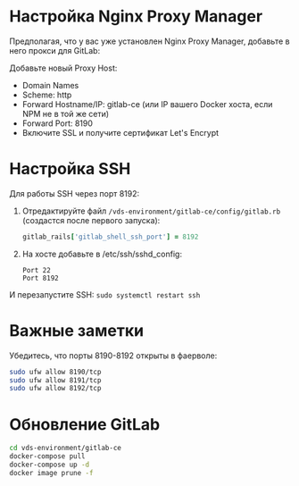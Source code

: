 # Настройка Nginx Proxy Manager
Предполагая, что у вас уже установлен Nginx Proxy Manager, добавьте в него прокси для GitLab:

Добавьте новый Proxy Host:
- Domain Names
- Scheme: http
- Forward Hostname/IP: gitlab-ce (или IP вашего Docker хоста, если NPM не в той же сети)
- Forward Port: 8190
- Включите SSL и получите сертификат Let's Encrypt

# Настройка SSH
Для работы SSH через порт 8192:

1. Отредактируйте файл `/vds-environment/gitlab-ce/config/gitlab.rb` (создастся после первого запуска):
    ```ruby
    gitlab_rails['gitlab_shell_ssh_port'] = 8192
    ```

2. На хосте добавьте в /etc/ssh/sshd_config:

    ```
    Port 22
    Port 8192
    ```
И перезапустите SSH: `sudo systemctl restart ssh`

# Важные заметки
Убедитесь, что порты 8190-8192 открыты в фаерволе:

```bash
sudo ufw allow 8190/tcp
sudo ufw allow 8191/tcp
sudo ufw allow 8192/tcp
```

# Обновление GitLab
```bash
cd vds-environment/gitlab-ce
docker-compose pull
docker-compose up -d
docker image prune -f
```
